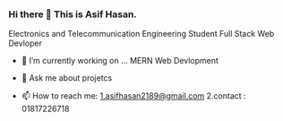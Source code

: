### Hi there 👋 This is Asif Hasan.
Electronics and Telecommunication Engineering Student
Full Stack Web Devloper




- 🔭 I’m currently working on ... MERN Web Devlopment



- 💬 Ask me about projetcs
- 📫 How to reach me: 
  1.asifhasan2189@gmail.com
  2.contact : 01817226718


